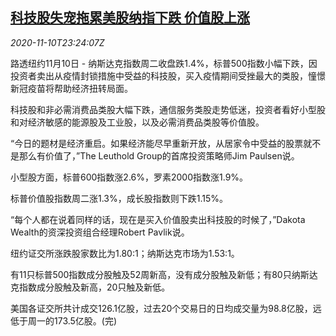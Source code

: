 <!--1605056094000-->
[科技股失宠拖累美股纳指下跌 价值股上涨](https://cn.reuters.com/article/us-stocks-tech-1110-idCNKBS27Q3G2)
------

<div><i>2020-11-10T23:24:07Z</i></div><p>路透纽约11月10日 - 纳斯达克指数周二收盘跌1.4%，标普500指数小幅下跌，因投资者卖出从疫情封锁措施中受益的科技股，买入疫情期间受挫最大的类股，憧憬新冠疫苗将帮助经济扭转局面。</p><p>科技股和非必需消费品类股大幅下跌，通信服务类股走势低迷，投资者看好小型股和对经济敏感的能源股及工业股，以及必需消费品类股等价值股。</p><p>“今日的题材是经济重启。如果经济能尽早重新开放，从居家令中受益的股票就不是那么有价值了，”The Leuthold Group的首席投资策略师Jim Paulsen说。</p><p>小型股方面，标普600指数涨2.6%，罗素2000指数涨1.9%。</p><p>标普价值股指数周二涨1.3%，成长股指数则下跌1.15%。</p><p>“每个人都在说着同样的话，现在是买入价值股卖出科技股的时候了，”Dakota Wealth的资深投资组合经理Robert Pavlik说。</p><p>纽约证交所涨跌股家数比为1.80:1；纳斯达克市场为1.53:1。</p><p>有11只标普500指数成分股触及52周新高，没有成分股触及新低；有80只纳斯达克指数成分股触及新高，20只触及新低。</p><p>美国各证交所共计成交126.1亿股，过去20个交易日的日均成交量为98.8亿股，远低于周一的173.5亿股。(完)</p>
